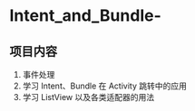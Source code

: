 # Intent_and_Bundle-
## 项目内容
1. 事件处理
2. 学习 Intent、Bundle 在 Activity 跳转中的应用
3. 学习 ListView 以及各类适配器的用法 
